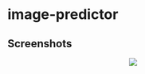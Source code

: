 # image-predictor


## Screenshots

<p align="center">
  <img src="https://github.com/user-attachments/assets/c88eeced-ee27-4539-9217-cd8d57e76338"/>
</p>

